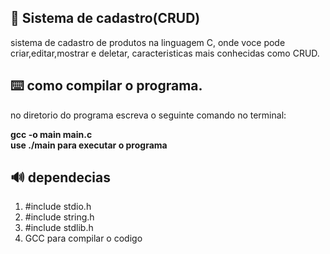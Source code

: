  ## 📌 Sistema de cadastro(CRUD)
<p>sistema de cadastro de produtos na linguagem C, onde voce pode criar,editar,mostrar e deletar, caracteristicas mais conhecidas como CRUD.</p>
<h2> ⌨️ como compilar o programa.</h2>
<p>no diretorio do programa escreva o seguinte comando no terminal: <br>

<strong>gcc -o main main.c</strong> <br>
<strong>use ./main para executar o programa</strong>

</p>
<h2> 🔊 dependecias</h2>
<ol>
<li>#include stdio.h </li>
<li>#include string.h </li>
<li>#include stdlib.h </li>
<li>GCC para compilar o codigo</li>
</ol>
